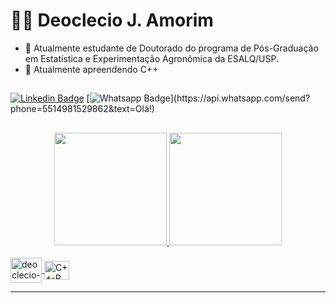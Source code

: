 # :man_technologist: Deoclecio J. Amorim

- 🔭 Atualmente estudante de Doutorado do programa de Pós-Graduação em Estatística e Experimentação Agronômica da ESALQ/USP.
- 🌱 Atualmente apreendendo C++


 ## 
  [![Linkedin Badge](https://img.shields.io/badge/-LinkedIn-blue?style=flat-square&logo=Linkedin&logoColor=white&link=https://www.linkedin.com/in/deoclecio-jardim-amorim-3a3752115/)](https://www.linkedin.com/in/deoclecio-jardim-amorim-3a3752115/)
  [![Whatsapp Badge](https://img.shields.io/badge/-Whatsapp-4CA143?style=flat-square&labelColor=4CA143&logo=whatsapp&logoColor=white&link=https://api.whatsapp.com/send?phone=5514981529862&text=Olá!)](https://api.whatsapp.com/send?phone=5514981529862&text=Olá!)
## 
<div align="center">
  <a href="https://github.com/deoclecioamorim">
  <img height="180em" src="https://github-readme-stats.vercel.app/api?username=deoclecioamorim&show_icons=true&theme=blue-green&include_all_commits=true&count_private=true"/>
  <img height="180em" src="https://github-readme-stats.vercel.app/api/top-langs/?username=deoclecioamorim&layout=compact&langs_count=7&theme=blue-green"/>
</div>
 

  <div style="display: inline_block"><br>
  <img align="center" alt="deoclecio-R" height="40" width="50" src="https://cdn.jsdelivr.net/gh/devicons/devicon/icons/r/r-original.svg">
  <img align="center" alt="C++-R" height="30" width="40" src="https://cdn.jsdelivr.net/gh/devicons/devicon/icons/cplusplus/cplusplus-original.svg" />
</div>
  
 
  
---

 
